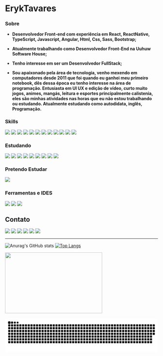 # ErykTavares

### Sobre

- **Desenvolvedor Front-end com experiência em React, ReactNative, TypeScript, Javascript, Angular, Html, Css, Sass, Bootstrap;**

- **Atualmente trabalhando como Desenvolvedor Front-End na Uuhuw Software House;**

- **Tenho interesse em ser um Desenvolvedor FullStack;**

- **Sou apaixonado pela área de tecnologia, venho mexendo em computadores desde 2011 que foi quando eu ganhei meu primeiro notebook, dês dessa época eu tenho interesse na área de programação. Entusiasta em UI UX e edição de vídeo, curto muito jogos, animes, mangás, leitura e esportes principalmente calistenia, eles são minhas atividades nas horas que eu não estou trabalhando ou estudando. Atualmente estudando como autodidata, inglês, Programação.**

### Skills

<div>
    <img src="https://img.shields.io/badge/React-20232A?style=for-the-badge&logo=react&logoColor=61DAFB">
    <img src="https://img.shields.io/badge/React_Native-20232A?style=for-the-badge&logo=react&logoColor=61DAFB">
    <img src="https://img.shields.io/badge/next.js-000000?style=for-the-badge&logo=nextdotjs&logoColor=whit" />
    <img src="https://img.shields.io/badge/styled--components-DB7093?style=for-the-badge&logo=styled-components&logoColor=white"/>
    <img src="https://img.shields.io/badge/TypeScript-007ACC?style=for-the-badge&logo=typescript&logoColor=white" />
    <img src="https://img.shields.io/badge/Sass-CC6699?style=for-the-badge&logo=sass&logoColor=white">
    <img src="https://img.shields.io/badge/HTML5-E34F26?style=for-the-badge&logo=html5&logoColor=white">
    <img src="https://img.shields.io/badge/CSS3-1572B6?style=for-the-badge&logo=css3&logoColor=white">
    <img src="https://img.shields.io/badge/JavaScript-F7DF1E?style=for-the-badge&logo=javascript&logoColor=black">
    <img src="https://img.shields.io/badge/Python-3776AB?style=for-the-badge&logo=python&logoColor=white"> 
    <img src="https://img.shields.io/badge/Bootstrap-563D7C?style=for-the-badge&logo=bootstrap&logoColor=white">
    <img src="https://img.shields.io/badge/Redux-593D88?style=for-the-badge&logo=redux&logoColor=whit" />
</div>

### Estudando

<div>
    <img src="https://img.shields.io/badge/React-20232A?style=for-the-badge&logo=react&logoColor=61DAFB">
    <img src="https://img.shields.io/badge/TypeScript-007ACC?style=for-the-badge&logo=typescript&logoColor=white" />
    <img src="https://img.shields.io/badge/React_Native-20232A?style=for-the-badge&logo=react&logoColor=61DAFB">
    <img src="https://img.shields.io/badge/next.js-000000?style=for-the-badge&logo=nextdotjs&logoColor=whit" />
    <img src="https://img.shields.io/badge/Sass-CC6699?style=for-the-badge&logo=sass&logoColor=white">
    <img src="https://img.shields.io/badge/Redux-593D88?style=for-the-badge&logo=redux&logoColor=whit" />
    <img src="https://img.shields.io/badge/PHP-777BB4?style=for-the-badge&logo=php&logoColor=white">
    <img src="https://img.shields.io/badge/Laravel-FF2D20?style=for-the-badge&logo=laravel&logoColor=white">
    <img src="https://img.shields.io/badge/MySQL-00000F?style=for-the-badge&logo=mysql&logoColor=white"> 
</div>

### Pretendo Estudar

<div>
    <img src="https://img.shields.io/badge/Node.js-339933?style=for-the-badge&logo=nodedotjs&logoColor=white">
</div>
    
### Ferramentas e IDES
<div>
    <img src="https://img.shields.io/badge/Visual_Studio_Code-0078D4?style=for-the-badge&logo=visual%20studio%20code&logoColor=white">
    <img src="https://img.shields.io/badge/Windows-0078D6?style=for-the-badge&logo=windows&logoColor=white">
    <img src="https://img.shields.io/badge/Adobe%20Photoshop-31A8FF?style=for-the-badge&logo=Adobe%20Photoshop&logoColor=black">
    
</div>

## Contato

<a href="https://www.linkedin.com/in/eryktavares35/" rel="noreferrer" target="_blank"><img src="https://img.shields.io/badge/LinkedIn-0077B5?style=for-the-badge&logo=linkedin&logoColor=white"></a>
<a href="https://www.instagram.com/lord_eryktavares/?hl=pt-br" rel="noreferrer"  target="_blank"><img src="https://img.shields.io/badge/Instagram-E4405F?style=for-the-badge&logo=instagram&logoColor=white"></a>
<a href="http://api.whatsapp.com/send?phone=557591952463" rel="noreferrer"  target="_blank"><img src="https://img.shields.io/badge/WhatsApp-25D366?style=for-the-badge&logo=whatsapp&logoColor=white"></a>
<a href="https://discord.com/users/859431514449379358" rel="noreferrer"  target="_blank"><img src="https://img.shields.io/badge/-@ErykTavares%239649-4169E1?style=flat&labelColor=7289da&logo=discord&logoColor=white"></a>
<a href="https://www.youtube.com/channel/UCvLrUAMzmxB-H0iK8H7ReQg" rel="noreferrer" target="_blank"><img src="https://img.shields.io/badge/YouTube-FF0000?style=for-the-badge&logo=youtube&logoColor=white"></a>
<a href="https://eryktavares-portfolio.netlify.app/" rel="noreferrer"  target="_blank"><img src="https://gist.githubusercontent.com/ErykTavares/528eac5ed103738a97a46459235e2ba8/raw/1c60194da1fe1afd8028941d2d9a441bf816ef3c/portifolio.svg"></a>

---

![Anurag's GitHub stats](https://redme-stats.vercel.app/api?username=ErykTavares&show_icons=true&theme=dracula) [![Top Langs](https://redme-stats.vercel.app/api/top-langs/?username=ErykTavares&layout=compact&theme=dracula)](https://github.com/anuraghazra/github-readme-stats)

<div style="text-align:start">
  <img src="https://64.media.tumblr.com/6105db77ee4bc1fad26da93a1366e5c6/tumblr_mmih9mAwfx1s9o2o3o6_500.gif" width="320px" height="200px" >
</div>

![Snake Animation](https://github.com/ErykTavares/ErykTavares/blob/output/github-contribution-grid-snake.svg)
